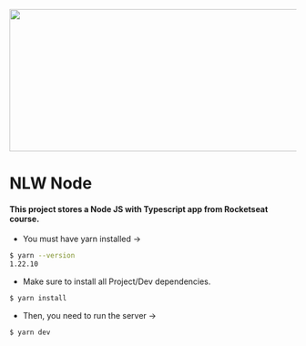<p align="center">
  <img src="https://www.seekpng.com/png/full/80-803529_vector-javascript-node-js-jpg-black-and-white.png" height="250" width="550">
</p>

# NLW Node

#### This project stores a Node JS with Typescript app from Rocketseat course.

- You must have yarn installed →

```bash
$ yarn --version
1.22.10
```

- Make sure to install all Project/Dev dependencies.

```bash
$ yarn install
```

- Then, you need to run the server →

```bash
$ yarn dev
```
